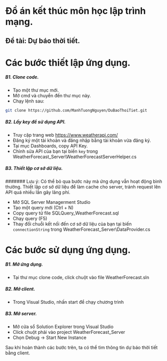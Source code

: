 # Đồ án kết thúc môn học lập trình mạng.
## Đề tài: Dự báo thời tiết.

# Các bước thiết lập ứng dụng.
##### B1. Clone code.
- Tạo một thư mục mới.
- Mở cmd và chuyển đến thư mục này.
- Chạy lệnh sau:
```sh
git clone https://github.com/ManhTuongNguyen/DuBaoThoiTiet.git
```

##### B2. Lấy key để sử dụng API.
- Truy cập trang web https://www.weatherapi.com/
- Đăng ký một tài khoản và đăng nhập bằng tài khoản vừa đăng ký.
- Tại mục Dashboards, copy API Key.
- Chỉnh sửa API của bạn tại biến ```key``` trong WeatherForecast_Server\WeatherForecastServerHelper.cs

##### B3. Thiết lập cơ sở dữ liệu.
####### Lưu ý: Có thể bỏ qua bước này mà ứng dụng vẫn hoạt động bình thường.
Thiết lập cơ sở dữ liệu để làm cache cho server, tránh request lên API quá nhiều lần gây lãng phí.
- Mở SQL Server Managerment Studio
- Tạo một query mới (Ctrl + N)
- Copy query từ file SQLQuery_WeatherForecast.sql
- Chạy query (F5)
- Thay đổi chuỗi kết nối đến cơ sở dữ liệu của bạn tại biến ```connectionString``` trong WeatherForecast_Server\DataProvider.cs

# Các bước sử dụng ứng dụng.
##### B1. Mở ứng dụng.
- Tại thư mục clone code, click chuột vào file WeatherForecast.sln
##### B2. Mở client.
- Trong Visual Studio, nhấn start để chạy chương trình
##### B3. Mở server.
- Mở cửa sổ Solution Explorer trong Visual Studio
- Click chuột phải vào project WeatherForecast_Server
- Chọn Debug -> Start New Instance

Sau khi hoàn thành các bước trên, ta có thể tìm thông tin dự báo thời tiết bằng client.